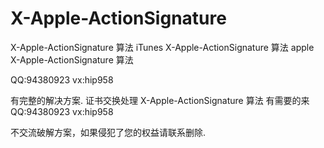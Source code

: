 # X-Apple-ActionSignature
X-Apple-ActionSignature 算法 iTunes X-Apple-ActionSignature 算法 apple X-Apple-ActionSignature 算法



QQ:94380923
vx:hip958

有完整的解决方案. 证书交换处理 X-Apple-ActionSignature 算法 有需要的来
QQ:94380923
vx:hip958



不交流破解方案，如果侵犯了您的权益请联系删除.

